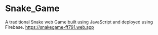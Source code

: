 # Snake_Game
A traditional Snake web Game built using JavaScript and deployed using Firebase.
https://snakegame-ff791.web.app
